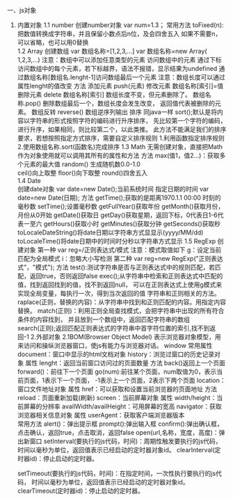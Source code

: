 一、js对象
  1. 内置对象
  1.1 number
	创建number对象
		var num=1.3；
	常用方法
		toFixed(n):把数值转换成字符串，并且保留小数点后n位，及会四舍五入
					如果不需要n，可以省略，也可以用0替换		
  1.2 Array
  	创建数组
  		var 数组名称=[1,2,3,...]
  		var 数组名称=new Array( 1,2,3,...)
  		注意：数组中可以添加任意类型的元素
  	访问数组中的元素
  		通过下标访问数组中的每个元素，若下标越界，语法不报错，显示结果为undefined
  		通过数组名称[数组名.lenght-1]访问数组最后一个元素
  		注意：数组长度可以通过属性lenght的值改变
  	方法
  		添加元素 push(元素)
  		修改元素 数组名称[索引]=值
  		删除元素 delete 数组名称[索引]  数组长度不变，但元素删除了。
  				数组名称.pop() 删除数组最后一个，数组长度会发生改变，
  										返回值代表被删除的元素。
  		数组反转 reverse() 数组逆序列输出
  	排序
  		同java一样
  		sort();默认是将内容以字符串的形式按照字符的编码进行升序排序，
  				先比较第一个字符的编码，进行升序，如果相同，则比较第二个，以此类推。
  				此方法不能满足我们的排序要求，若想按照指定方式排序，需要自定义排序规则
  				1.利用函数指定排序规则
  				2.使用数组名称.sort(函数名)完成排序
  	1.3 Math
  		无需创建对象，直接把Math作为对象使用就可以调用其所有的属性和方法
  	方法
  		max(值1，值2...)：获取多个元素的最大值
  		random() 生成随机数0.0-1.0		
  		ceil()向上取整
  		floor()向下取整
  		round()四舍五入		
  	1.4 Date	
  		创建date对象
  			var date=new Date();当前系统时间
  			指定日期的时间
  			var date=new Date(日期);
  		方法
  			getTime();获取的是距离1970.1.1 00:00 时刻的毫秒数
  			setTime();设置毫秒数
  			getFullYear()获取年份
  			getMonth()获取月份，月份从0开始
  			getDate()获取日
  			getDay()获取星期，返回下标，0代表日1-6代表一至六
  			getHours()获取小时
  			getMinutes()获取分钟
  			getSeconds()获取秒
  			toLocaleDateString()将date日期以字符串方式显显示(yyyy/MM/dd)
  			toLocaleTime()将date日期中的时间时分秒以字符串方式显示
  	1.5 RegExp
  		创建对象
  		第一种
  			var reg=/正则表达式/模式
  		注意：模式取值如下
  			g：设定当前匹配为全局模式
  			i：忽略大小写检测
  		第二种
  			var reg=new RegExp("正则表达式"，"模式");
  		方法
  			test():测试字符串是否与正则表达式中的规则匹配，若匹配，返回true，否则返回false
  			exec();从字符串中检索和正则表达式中匹配的值，找到返回找到的值，找不到返回null，
  					可以在正则表达式上使用g模式来实现全局变量，每执行一次，得到当次返回的值
  		字符串和正则相关的方法。
  			raplace(正则，替换的内容)：从字符串中找到和正则匹配的内容。用指定内容替换。
  			match(正则)：利用正则全局查找模式，会把字符串中出现的所有符合条件的内容找到，
  						并且放到一个数组中，返回匹配字符串的数组			
  			search(正则);返回匹配正则表达式的字符串中首字符位置的索引,找不到返回-1
  	2.外部对象
  	2.1BOM(Browser Object Model)
  		表示浏览器对象模型，用来访问和操纵浏览器窗口，使js有能力与浏览器对话。
  	window
  	常用属性
  		document：窗口中显示的html文档对象
  		history：浏览过窗口的历史记录对象
  			属性
  			lenght：返回当前窗口访问过的页面数量
  			方法
  			back()返回上一个页面
  			forward()：前往下一个页面
  			go(num):前往某个页面，num取值为0，表示当前页面，1表示下一个页面，
  										-1表示上一个页面，2表示下两个页面
  		location：窗口文件地址对象
  			属性
  			href：可以获取和设置当前浏览器的页面地址
  			方法
  			reload：页面重新加载(刷新)
  		screen：当前屏幕对象
  			属性
  			width/height：当前屏幕的分辨率
  			availWidth/availHeight：可用屏幕的宽高
  		navigator：获取浏览器相关信息对象
  			属性
  			userAgent：获取客户端浏览器版本	
  		常用方法
  		alert()：弹出提示框
  		prompt():弹出输入框
  		confirm():弹出确认框，点击确认，返回true，点击取消，返回false
  		open(url,名称，宽度，高度)：弹出新窗口
  		setInterval(要执行的js代码，时间)：周期性触发要执行的js代码，
  					时间以毫秒为单位，返回值表示已经启动的定时器对象id。
  		clearInterval(定时器id)：停止启动的定时器。
  		
  		setTimeout(要执行的js代码，时间)：在指定时间，一次性执行要执行的js代码，
  						时间以毫秒为单位，返回值表示已经启动的定时器对象id。
  		clearTimeout(定时器id)：停止启动的定时器。	




















	